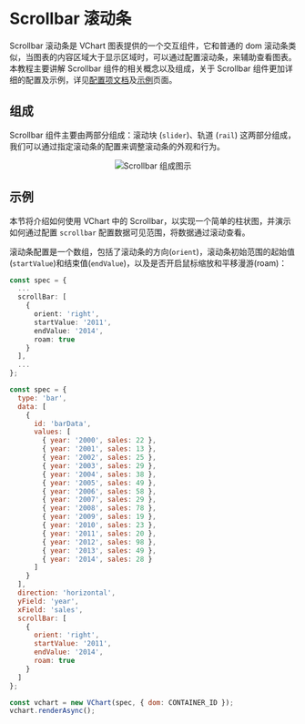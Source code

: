 # Scrollbar 滚动条

Scrollbar 滚动条是 VChart 图表提供的一个交互组件，它和普通的 dom 滚动条类似，当图表的内容区域大于显示区域时，可以通过配置滚动条，来辅助查看图表。本教程主要讲解 Scrollbar 组件的相关概念以及组成，关于 Scrollbar 组件更加详细的配置及示例，详见[配置项文档](../../../option)及[示例](../../../example)页面。

## 组成

Scrollbar 组件主要由两部分组成：滚动块 (`slider`)、轨道 (`rail`) 这两部分组成，我们可以通过指定滚动条的配置来调整滚动条的外观和行为。

<div style="text-align: center;">
  <img src="https://tosv.byted.org/obj/bit-cloud/0a2e223bdcd7410c08f6a6a18.png" alt="Scrollbar 组成图示">
</div>

## 示例

本节将介绍如何使用 VChart 中的 Scrollbar，以实现一个简单的柱状图，并演示如何通过配置 `scrollbar` 配置数据可见范围，将数据通过滚动查看。

滚动条配置是一个数组，包括了滚动条的方向(`orient`)，滚动条初始范围的起始值(`startValue`)和结束值(`endValue`)，以及是否开启鼠标缩放和平移漫游(roam)：

```ts
const spec = {
  ...
  scrollBar: [
    {
      orient: 'right',
      startValue: '2011',
      endValue: '2014',
      roam: true
    }
  ],
  ...
};
```

```javascript livedemo
const spec = {
  type: 'bar',
  data: [
    {
      id: 'barData',
      values: [
        { year: '2000', sales: 22 },
        { year: '2001', sales: 13 },
        { year: '2002', sales: 25 },
        { year: '2003', sales: 29 },
        { year: '2004', sales: 38 },
        { year: '2005', sales: 49 },
        { year: '2006', sales: 58 },
        { year: '2007', sales: 29 },
        { year: '2008', sales: 78 },
        { year: '2009', sales: 19 },
        { year: '2010', sales: 23 },
        { year: '2011', sales: 20 },
        { year: '2012', sales: 98 },
        { year: '2013', sales: 49 },
        { year: '2014', sales: 28 }
      ]
    }
  ],
  direction: 'horizontal',
  yField: 'year',
  xField: 'sales',
  scrollBar: [
    {
      orient: 'right',
      startValue: '2011',
      endValue: '2014',
      roam: true
    }
  ]
};

const vchart = new VChart(spec, { dom: CONTAINER_ID });
vchart.renderAsync();
```
